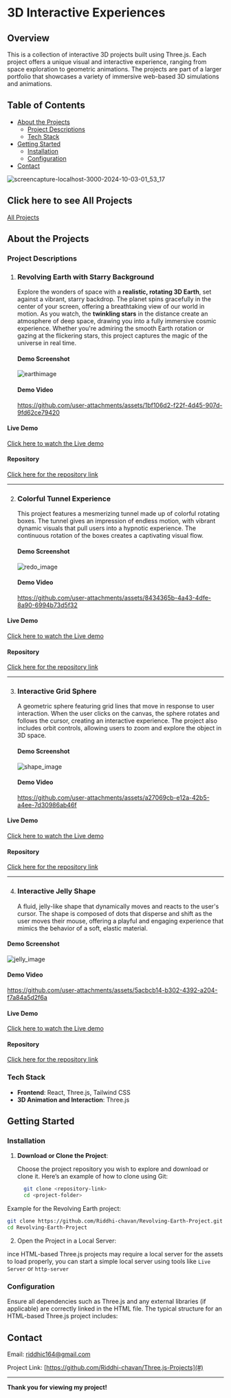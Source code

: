 # 3D Interactive Experiences

## Overview

This is a collection of interactive 3D projects built using Three.js. Each project offers a unique visual and interactive experience, ranging from space exploration to geometric animations. The projects are part of a larger portfolio that showcases a variety of immersive web-based 3D simulations and animations.

## Table of Contents
- [About the Projects](#about-the-projects)
  - [Project Descriptions](#project-descriptions)
  - [Tech Stack](#tech-stack)
- [Getting Started](#getting-started)
  - [Installation](#installation)
  - [Configuration](#configuration)
- [Contact](#contact)

![screencapture-localhost-3000-2024-10-03-01_53_17](https://github.com/user-attachments/assets/8be09bec-6182-4282-aa9d-c4fcb3b93801)

## Click here to see All Projects
[All Projects ](#)


## About the Projects

### Project Descriptions

1. ### **Revolving Earth with Starry Background**
   
   Explore the wonders of space with a **realistic, rotating 3D Earth**, set against a vibrant, starry backdrop. The planet spins gracefully in the center of your screen, offering a breathtaking view of our world in motion. As you watch, the **twinkling stars** in the distance create an atmosphere of deep space, drawing you into a fully immersive cosmic experience. Whether you're admiring the smooth Earth rotation or gazing at the flickering stars, this project captures the magic of the universe in real time.



   #### Demo Screenshot  
   ![earthimage](https://github.com/user-attachments/assets/2bc4cf90-a6b2-43c3-93b6-11ca6bfed7e7)

   #### Demo Video  
   https://github.com/user-attachments/assets/1bf106d2-f22f-4d45-907d-9fd62ce79420  

#### Live Demo
 [Click here to watch the Live demo](https://earth-demo.tiiny.site/) 

#### Repository
   [Click here for the repository link](#)




---

2. ### **Colorful Tunnel Experience**  
   This project features a mesmerizing tunnel made up of colorful rotating boxes. The tunnel gives an impression of endless motion, with vibrant dynamic visuals that pull users into a hypnotic experience. The continuous rotation of the boxes creates a captivating visual flow.

      #### Demo Screenshot  
   ![redo_image](https://github.com/user-attachments/assets/821f806e-1329-49cd-95b4-fe6faf33c84e)
 

   #### Demo Video  
   https://github.com/user-attachments/assets/8434365b-4a43-4dfe-8a90-6994b73d5f32
  

#### Live Demo
 [Click here to watch the Live demo](https://redo-demo.tiiny.site/) 

 #### Repository
   [Click here for the repository link](#)

---

3. ### **Interactive Grid Sphere**  
   A geometric sphere featuring grid lines that move in response to user interaction. When the user clicks on the canvas, the sphere rotates and follows the cursor, creating an interactive experience. The project also includes orbit controls, allowing users to zoom and explore the object in 3D space.

      #### Demo Screenshot  
   ![shape_image](https://github.com/user-attachments/assets/6777ed30-85bb-4fa2-b4dd-5e8e5ee9d713)
 

   #### Demo Video  
   https://github.com/user-attachments/assets/a27069cb-e12a-42b5-a4ee-7d30986ab46f 

#### Live Demo
 [Click here to watch the Live demo](https://shape-demo.tiiny.site/) 

 #### Repository
   [Click here for the repository link](#)

---

4. ### **Interactive Jelly Shape**  
   A fluid, jelly-like shape that dynamically moves and reacts to the user's cursor. The shape is composed of dots that disperse and shift as the user moves their mouse, offering a playful and engaging experience that mimics the behavior of a soft, elastic material.

#### Demo Screenshot  
   ![jelly_image](https://github.com/user-attachments/assets/da39a6c4-1204-415d-84e9-2c8b83374e6d)

   #### Demo Video  
   https://github.com/user-attachments/assets/5acbcb14-b302-4392-a204-f7a84a5d2f6a 

   #### Live Demo
 [Click here to watch the Live demo](https://jelly-shape.tiiny.site/) 

#### Repository
   [Click here for the repository link](#)




### Tech Stack
- **Frontend**: React, Three.js, Tailwind CSS
- **3D Animation and Interaction**: Three.js

## Getting Started

### Installation
1. **Download or Clone the Project**:

    Choose the project repository you wish to explore and download or clone it. Here’s an example of how to clone using Git:

   ```bash
     git clone <repository-link>
     cd <project-folder>
     ```

 Example for the Revolving Earth project:
   ```bash
   git clone https://github.com/Riddhi-chavan/Revolving-Earth-Project.git
   cd Revolving-Earth-Project
   ```

2. Open the Project in a Local Server:

ince HTML-based Three.js projects may require a local server for the assets to load properly, you can start a simple local server using tools like 
```Live Server``` or  ```http-server```

### Configuration
Ensure all dependencies such as Three.js and any external libraries (if applicable) are correctly linked in the HTML file. The typical structure for an HTML-based Three.js project includes:



## Contact

Email: riddhic164@gmail.com

Project Link: [https://github.com/Riddhi-chavan/Three.js-Projects](#)

---
**Thank you for viewing my project!**
